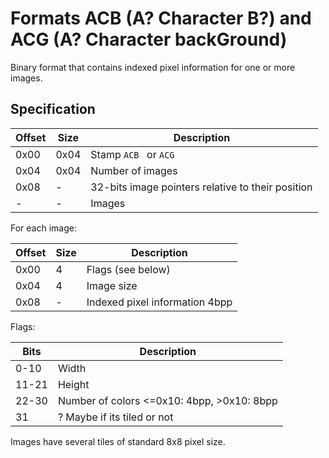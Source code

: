 # Formats ACB (A? Character B?) and ACG (A? Character backGround)

Binary format that contains indexed pixel information for one or more images.

## Specification

| Offset | Size | Description                                       |
| ------ | ---- | ------------------------------------------------- |
| 0x00   | 0x04 | Stamp `ACB ` or `ACG `                            |
| 0x04   | 0x04 | Number of images                                  |
| 0x08   | -    | 32-bits image pointers relative to their position |
| -      | -    | Images                                            |

For each image:

| Offset | Size | Description                    |
| ------ | ---- | ------------------------------ |
| 0x00   | 4    | Flags (see below)              |
| 0x04   | 4    | Image size                     |
| 0x08   | -    | Indexed pixel information 4bpp |

Flags:

| Bits  | Description                                |
| ----- | ------------------------------------------ |
| 0-10  | Width                                      |
| 11-21 | Height                                     |
| 22-30 | Number of colors <=0x10: 4bpp, >0x10: 8bpp |
| 31    | ? Maybe if its tiled or not                |

Images have several tiles of standard 8x8 pixel size.
